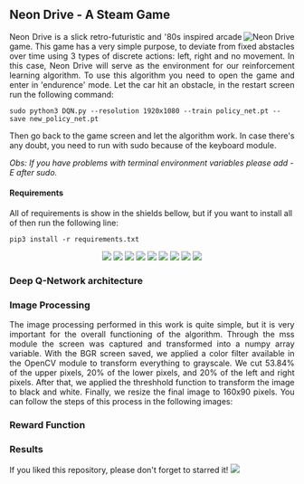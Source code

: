 ## Neon Drive - A Steam Game

<p align="justify"> 
  <img src="https://media.giphy.com/media/XBuh0LZxoCoNgx1g1M/giphy.webp" alt="Neon Drive" align="right">
  <a>Neon Drive is a slick retro-futuristic and '80s inspired arcade game. This game has a very simple purpose, to deviate from fixed abstacles over time using 3 types of discrete actions: left, right and no movement. In this case, Neon Drive will serve as the environment for our reinforcement learning algorithm.</a>
  <a>To use this algorithm you need to open the game and enter in 'endurence' mode. Let the car hit an obstacle, in the restart screen run the following command:</a></p>
  
```shell
sudo python3 DQN.py --resolution 1920x1080 --train policy_net.pt --save new_policy_net.pt
```

<p align="justify"> 
 <a>Then go back to the game screen and let the algorithm work. In case there's any doubt, you need to run with sudo because of the keyboard module.</a>
</p>

_Obs: If you have problems with terminal environment variables please add -E after sudo._

#### Requirements

All of requirements is show in the shields bellow, but if you want to install all of then run the following line:
```shell
pip3 install -r requirements.txt
```

<p align="center"> 
  <img src="https://img.shields.io/badge/Python-v3.6.9-blue"/>
  <img src="https://img.shields.io/badge/PyTorch-v1.4.0-blue"/>
  <img src="https://img.shields.io/badge/TorchVision-v0.5.0-blue"/>
  <img src="https://img.shields.io/badge/OpenCV-v4.2.0-blue"/>
  <img src="https://img.shields.io/badge/Numpy-v1.18.2-blue"/>
  <img src="https://img.shields.io/badge/Matplotlib-v3.1.2-blue"/>
  <img src="https://img.shields.io/badge/Argparse-v1.1-blue"/>
  <img src="https://img.shields.io/badge/mss-v5.0.0-blue"/>
  <img src="https://img.shields.io/badge/Tqdm-v4.42.1-blue"/>
</p>


### Deep Q-Network architecture

### Image Processing
<p align="justify"> 
  <a>The image processing performed in this work is quite simple, but it is very important for the overall functioning of the algorithm. Through the mss module the screen was captured and transformed into a numpy array      variable. With the BGR screen saved, we applied a color filter available in the OpenCV module to transform everything to grayscale. We cut 53.84% of the upper pixels, 20% of the lower pixels, and 20% of the left and   right pixels. After that, we applied the threshhold function to transform the image to black and white. Finally, we resize the final image to 160x90 pixels. You can follow the steps of this process in the following images:</a>
</p>

### Reward Function

### Results

If you liked this repository, please don't forget to starred it!   <img src="https://img.shields.io/github/stars/victorkich/Neon-Drive-Reinforcement-Learning?style=social"/>
